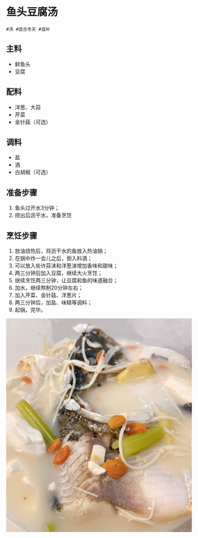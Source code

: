 # 鱼头豆腐汤

```
#汤 #适合冬天 #滋补
```

## 主料

- 鲜鱼头
- 豆腐

## 配料

- 洋葱、大蒜
- 芹菜
- 金针菇（可选）

## 调料

- 盐
- 酒
- 白胡椒（可选）

## 准备步骤

1. 鱼头过开水3分钟；
2. 捞出后沥干水，准备烹饪

## 烹饪步骤

1. 放油烧热后，将沥干水的鱼放入热油锅；
2. 在锅中炸一会儿之后，倒入料酒；
3. 可以放入些许蒜沫和洋葱沫增加香味和甜味；
4. 两三分钟后加入豆腐，继续大火烹饪；
5. 继续烹饪两三分钟，让豆腐和鱼的味道融合；
6. 加水，继续熬制20分钟左右；
7. 加入芹菜、金针菇、洋葱片；
8. 两三分钟后，加盐、味精等调料；
9. 起锅，完毕。

![](../_images/yutoudoufutang.jpg)
